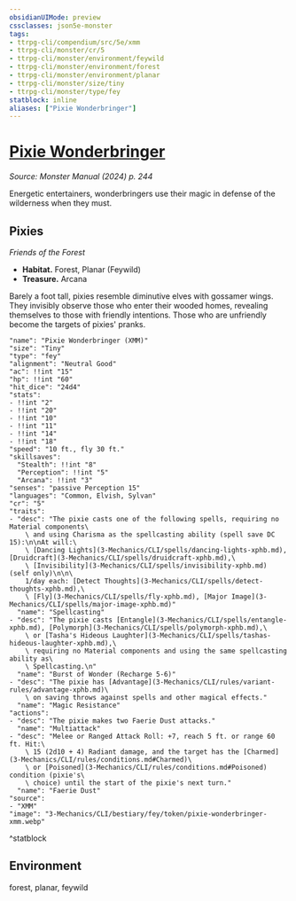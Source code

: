 ```yaml
---
obsidianUIMode: preview
cssclasses: json5e-monster
tags:
- ttrpg-cli/compendium/src/5e/xmm
- ttrpg-cli/monster/cr/5
- ttrpg-cli/monster/environment/feywild
- ttrpg-cli/monster/environment/forest
- ttrpg-cli/monster/environment/planar
- ttrpg-cli/monster/size/tiny
- ttrpg-cli/monster/type/fey
statblock: inline
aliases: ["Pixie Wonderbringer"]
---
```

# [Pixie Wonderbringer](3-Mechanics\CLI\bestiary\fey/pixie-wonderbringer-xmm.md)
*Source: Monster Manual (2024) p. 244*  

Energetic entertainers, wonderbringers use their magic in defense of the wilderness when they must.

## Pixies

*Friends of the Forest*

- **Habitat.** Forest, Planar (Feywild)  
- **Treasure.** Arcana  

Barely a foot tall, pixies resemble diminutive elves with gossamer wings. They invisibly observe those who enter their wooded homes, revealing themselves to those with friendly intentions. Those who are unfriendly become the targets of pixies' pranks.

```statblock
"name": "Pixie Wonderbringer (XMM)"
"size": "Tiny"
"type": "fey"
"alignment": "Neutral Good"
"ac": !!int "15"
"hp": !!int "60"
"hit_dice": "24d4"
"stats":
- !!int "2"
- !!int "20"
- !!int "10"
- !!int "11"
- !!int "14"
- !!int "18"
"speed": "10 ft., fly 30 ft."
"skillsaves":
  "Stealth": !!int "8"
  "Perception": !!int "5"
  "Arcana": !!int "3"
"senses": "passive Perception 15"
"languages": "Common, Elvish, Sylvan"
"cr": "5"
"traits":
- "desc": "The pixie casts one of the following spells, requiring no Material components\
    \ and using Charisma as the spellcasting ability (spell save DC 15):\n\nAt will:\
    \ [Dancing Lights](3-Mechanics/CLI/spells/dancing-lights-xphb.md), [Druidcraft](3-Mechanics/CLI/spells/druidcraft-xphb.md),\
    \ [Invisibility](3-Mechanics/CLI/spells/invisibility-xphb.md) (self only)\n\n\
    1/day each: [Detect Thoughts](3-Mechanics/CLI/spells/detect-thoughts-xphb.md),\
    \ [Fly](3-Mechanics/CLI/spells/fly-xphb.md), [Major Image](3-Mechanics/CLI/spells/major-image-xphb.md)"
  "name": "Spellcasting"
- "desc": "The pixie casts [Entangle](3-Mechanics/CLI/spells/entangle-xphb.md), [Polymorph](3-Mechanics/CLI/spells/polymorph-xphb.md),\
    \ or [Tasha's Hideous Laughter](3-Mechanics/CLI/spells/tashas-hideous-laughter-xphb.md),\
    \ requiring no Material components and using the same spellcasting ability as\
    \ Spellcasting.\n"
  "name": "Burst of Wonder (Recharge 5-6)"
- "desc": "The pixie has [Advantage](3-Mechanics/CLI/rules/variant-rules/advantage-xphb.md)\
    \ on saving throws against spells and other magical effects."
  "name": "Magic Resistance"
"actions":
- "desc": "The pixie makes two Faerie Dust attacks."
  "name": "Multiattack"
- "desc": "Melee or Ranged Attack Roll: +7, reach 5 ft. or range 60 ft. Hit:\
    \ 15 (2d10 + 4) Radiant damage, and the target has the [Charmed](3-Mechanics/CLI/rules/conditions.md#Charmed)\
    \ or [Poisoned](3-Mechanics/CLI/rules/conditions.md#Poisoned) condition (pixie's\
    \ choice) until the start of the pixie's next turn."
  "name": "Faerie Dust"
"source":
- "XMM"
"image": "3-Mechanics/CLI/bestiary/fey/token/pixie-wonderbringer-xmm.webp"
```
^statblock

## Environment

forest, planar, feywild